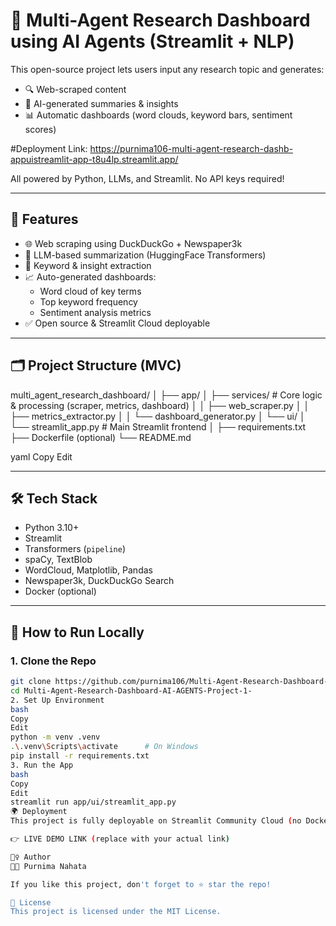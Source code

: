 # 🧠 Multi-Agent Research Dashboard using AI Agents (Streamlit + NLP)

This open-source project lets users input any research topic and generates:
- 🔍 Web-scraped content
- 📝 AI-generated summaries & insights
- 📊 Automatic dashboards (word clouds, keyword bars, sentiment scores)

#Deployment Link: 
https://purnima106-multi-agent-research-dashb-appuistreamlit-app-t8u4lp.streamlit.app/

All powered by Python, LLMs, and Streamlit. No API keys required!

---

## 🚀 Features

- 🌐 Web scraping using DuckDuckGo + Newspaper3k
- 🤖 LLM-based summarization (HuggingFace Transformers)
- 🧠 Keyword & insight extraction
- 📈 Auto-generated dashboards:
  - Word cloud of key terms
  - Top keyword frequency
  - Sentiment analysis metrics
- ✅ Open source & Streamlit Cloud deployable

---

## 🗂️ Project Structure (MVC)

multi_agent_research_dashboard/
│
├── app/
│ ├── services/ # Core logic & processing (scraper, metrics, dashboard)
│ │ ├── web_scraper.py
│ │ ├── metrics_extractor.py
│ │ └── dashboard_generator.py
│ └── ui/
│ └── streamlit_app.py # Main Streamlit frontend
│
├── requirements.txt
├── Dockerfile (optional)
└── README.md

yaml
Copy
Edit

---

## 🛠️ Tech Stack

- Python 3.10+
- Streamlit
- Transformers (`pipeline`)
- spaCy, TextBlob
- WordCloud, Matplotlib, Pandas
- Newspaper3k, DuckDuckGo Search
- Docker (optional)

---

## 🔧 How to Run Locally

### 1. Clone the Repo

```bash
git clone https://github.com/purnima106/Multi-Agent-Research-Dashboard-AI-AGENTS-Project-1-.git
cd Multi-Agent-Research-Dashboard-AI-AGENTS-Project-1-
2. Set Up Environment
bash
Copy
Edit
python -m venv .venv
.\.venv\Scripts\activate      # On Windows
pip install -r requirements.txt
3. Run the App
bash
Copy
Edit
streamlit run app/ui/streamlit_app.py
🌍 Deployment
This project is fully deployable on Streamlit Community Cloud (no Docker or servers needed).

👉 LIVE DEMO LINK (replace with your actual link)

🙋‍♀️ Author
👩‍💻 Purnima Nahata

If you like this project, don't forget to ⭐️ star the repo!

📄 License
This project is licensed under the MIT License.
